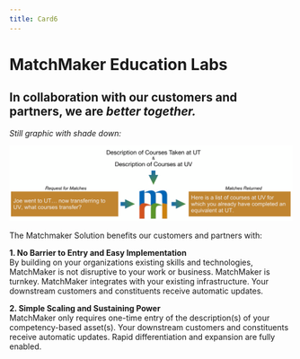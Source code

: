 ```yaml
---
title: Card6
---
```

# MatchMaker Education Labs  

## In collaboration with our customers and partners, we are *better together.*

*Still graphic with shade down:*

![Alt Text for Sample Image](/mmassets/Uni-Transfer.svg)

The Matchmaker Solution benefits our customers and partners with:

**1. No Barrier to Entry and Easy Implementation**<br/>By building on your organizations existing skills and technologies, MatchMaker is not disruptive to your work or business. MatchMaker is turnkey. MatchMaker integrates with your existing infrastructure. Your downstream customers and constituents receive automatic updates.

**2. Simple Scaling and Sustaining Power**<br/>MatchMaker only requires one-time entry of the description(s) of your competency-based asset(s). Your downstream customers and constituents receive automatic updates. Rapid differentiation and expansion are fully enabled.



